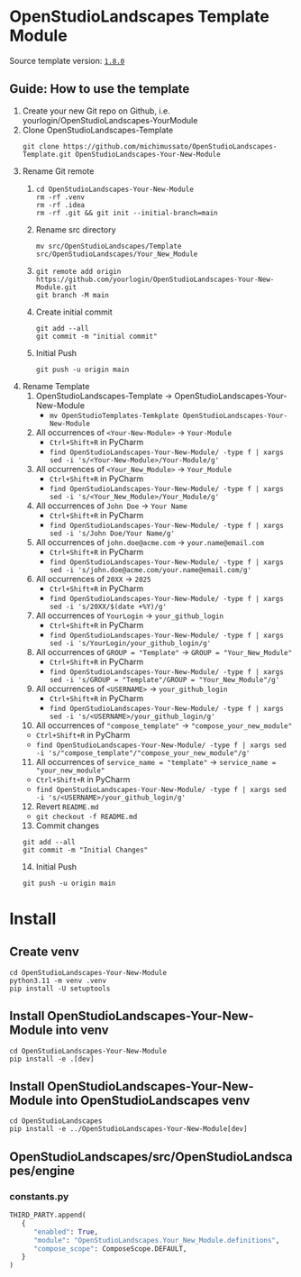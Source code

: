 # OpenStudioLandscapes Template Module

Source template version: [`1.8.0`](https://github.com/michimussato/OpenStudioLandscapes-Template/tree/1.8.0)

## Guide: How to use the template

1. Create your new Git repo on Github, 
   i.e. yourlogin/OpenStudioLandscapes-YourModule
2. Clone OpenStudioLandscapes-Template
   ```shell
   git clone https://github.com/michimussato/OpenStudioLandscapes-Template.git OpenStudioLandscapes-Your-New-Module
   ```
3. Rename Git remote
   1. ```shell
      cd OpenStudioLandscapes-Your-New-Module
      rm -rf .venv
      rm -rf .idea
      rm -rf .git && git init --initial-branch=main
      ```
   2. Rename src directory
      ```shell
      mv src/OpenStudioLandscapes/Template src/OpenStudioLandscapes/Your_New_Module
      ```
   3. ```shell
      git remote add origin https://github.com/yourlogin/OpenStudioLandscapes-Your-New-Module.git
      git branch -M main
      ```
   4. Create initial commit
      ```shell
      git add --all
      git commit -m "initial commit"
      ```
   5. Initial Push
      ```shell
      git push -u origin main
      ```
4. Rename Template
   1. OpenStudioLandscapes-Template -> OpenStudioLandscapes-Your-New-Module
      - `mv OpenStudioTemplates-Temkplate OpenStudioLandscapes-Your-New-Module`
   2. All occurrences of `<Your-New-Module>` -> `Your-Module`
      - `Ctrl+Shift+R` in PyCharm
      - `find OpenStudioLandscapes-Your-New-Module/ -type f | xargs sed -i 's/<Your-New-Module>/Your-Module/g'`
   3. All occurrences of `<Your_New_Module>` -> `Your_Module`
      - `Ctrl+Shift+R` in PyCharm
      - `find OpenStudioLandscapes-Your-New-Module/ -type f | xargs sed -i 's/<Your_New_Module>/Your_Module/g'`
   4. All occurrences of `John Doe` -> `Your Name`
      - `Ctrl+Shift+R` in PyCharm
      - `find OpenStudioLandscapes-Your-New-Module/ -type f | xargs sed -i 's/John Doe/Your Name/g'`
   5. All occurrences of `john.doe@acme.com` -> `your.name@email.com`
      - `Ctrl+Shift+R` in PyCharm
      - `find OpenStudioLandscapes-Your-New-Module/ -type f | xargs sed -i 's/john.doe@acme.com/your.name@email.com/g'`
   6. All occurrences of `20XX` -> `2025`
      - `Ctrl+Shift+R` in PyCharm
      - `find OpenStudioLandscapes-Your-New-Module/ -type f | xargs sed -i 's/20XX/$(date +%Y)/g'`
   7. All occurrences of `YourLogin` -> `your_github_login`
      - `Ctrl+Shift+R` in PyCharm
      - `find OpenStudioLandscapes-Your-New-Module/ -type f | xargs sed -i 's/YourLogin/your_github_login/g'`
   8. All occurrences of `GROUP = "Template"` -> `GROUP = "Your_New_Module"`
      - `Ctrl+Shift+R` in PyCharm
      - `find OpenStudioLandscapes-Your-New-Module/ -type f | xargs sed -i 's/GROUP = "Template"/GROUP = "Your_New_Module"/g'`
   9. All occurrences of `<USERNAME>` -> `your_github_login`
      - `Ctrl+Shift+R` in PyCharm
      - `find OpenStudioLandscapes-Your-New-Module/ -type f | xargs sed -i 's/<USERNAME>/your_github_login/g'`
   10. All occurrences of `"compose_template"` -> `"compose_your_new_module"`
      - `Ctrl+Shift+R` in PyCharm
      - `find OpenStudioLandscapes-Your-New-Module/ -type f | xargs sed -i 's/"compose_template"/"compose_your_new_module"/g'`
   11. All occurrences of `service_name = "template"` -> `service_name = "your_new_module"`
      - `Ctrl+Shift+R` in PyCharm
      - `find OpenStudioLandscapes-Your-New-Module/ -type f | xargs sed -i 's/<USERNAME>/your_github_login/g'`
   12. Revert `README.md`
      - `git checkout -f README.md`
   13. Commit changes
      ```shell
      git add --all
      git commit -m "Initial Changes"
      ```
   14. Initial Push
      ```shell
      git push -u origin main
      ```

# Install

## Create venv

```shell
cd OpenStudioLandscapes-Your-New-Module
python3.11 -m venv .venv
pip install -U setuptools
```

## Install OpenStudioLandscapes-Your-New-Module into venv

```shell
cd OpenStudioLandscapes-Your-New-Module
pip install -e .[dev]
```

## Install OpenStudioLandscapes-Your-New-Module into OpenStudioLandscapes venv

```shell
cd OpenStudioLandscapes
pip install -e ../OpenStudioLandscapes-Your-New-Module[dev]
```

## OpenStudioLandscapes/src/OpenStudioLandscapes/engine

### constants.py

```python
THIRD_PARTY.append(
   {
      "enabled": True,
      "module": "OpenStudioLandscapes.Your_New_Module.definitions",
      "compose_scope": ComposeScope.DEFAULT,
   }
)
```
